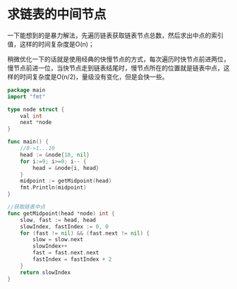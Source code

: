 # 求链表的中间节点


一下能想到的是暴力解法，先遍历链表获取链表节点总数，然后求出中点的索引值，这样的时间复杂度是O(n)；

稍微优化一下的话就是使用经典的快慢节点的方式，每次遍历时快节点前进两位，慢节点前进一位，当快节点走到链表结尾时，慢节点所在的位置就是链表中点，这样的时间复杂度是O(n/2)，量级没有变化，但是会快一些。


```go
package main
import "fmt"

type node struct {
    val int
    next *node
}

func main() {
    //0->1...10
    head := &node{10, nil}
    for i:=9; i>=0; i-- {
        head = &node{i, head}
    }
    midpoint := getMidpoint(head)
    fmt.Println(midpoint)
}

//获取链表中点
func getMidpoint(head *node) int {
    slow, fast := head, head
    slowIndex, fastIndex := 0, 0
    for (fast != nil) && (fast.next != nil) {
        slow = slow.next
        slowIndex++
        fast = fast.next.next
        fastIndex = fastIndex + 2
    }
    return slowIndex
}
```



